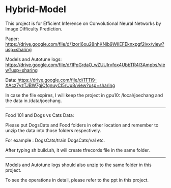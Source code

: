 # Hybrid-Model

This project is for Efficient Inference on Convolutional Neural Networks by Image Difficulty Prediction.

Paper: https://drive.google.com/file/d/1zorl6ou28nhKNib9WIIEFEknxpgf2ivx/view?usp=sharing

Models and Autotune logs: https://drive.google.com/file/d/1PpGrdaO_wZUUIrvfox4UbbTR4l3Ampbs/view?usp=sharing

Data: https://drive.google.com/file/d/1TTi9-XAcz7yzTJBW7gjOfgnuyCI5rUu8/view?usp=sharing

In case the file expires, I will keep the project in gpu10: /local/joechang and the data in /data/joechang. 

----------------------------------------------------------------

Food 101 and Dogs vs Cats Data: 

Please put DogsCats and Food folders in other location and remember to unzip the data into those folders respectively.

For example : DogsCats/train DogsCats/val etc.

After typing sh build.sh, it will create tfrecords file in the same folder.

----------------------------------------------------------------

Models and Autotune logs should also unzip to the same folder in this project.

To see the operations in detail, please refer to the ppt in this project.
